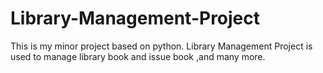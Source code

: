 # Library-Management-Project
This is my minor project based on python. Library Management Project is used to manage library book and issue book ,and many more.

